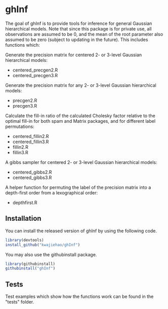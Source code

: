 # ghInf

The goal of ghInf is to provide tools for inference for general Gaussian hierarchical models. Note that since this package is for private use, all observations are assumed to be 0, and the mean of the root parameter also assumed to be zero (subject to updating in the future). This includes functions which:

Generate the precision matrix for centered 2- or 3-level Gaussian hierarchical models:
- centered_precgen2.R  
- centered_precgen3.R

Generate the precision matrix for any 2- or 3-level Gaussian hierarchical models:
- precgen2.R  
- precgen3.R

Calculate the fill-in ratio of the calculated Cholesky factor relative to the optimal fill-in for both spam and Matrix packages, and for different label permutations:
- centered_fillin2.R
- centered_fillin3.R
- fillin2.R
- fillin3.R

A gibbs sampler for centered 2- or 3-level Gaussian hierarchical models:
- centered_gibbs2.R
- centered_gibbs3.R

A helper function for permuting the label of the precision matrix into a depth-first order from a lexographical order:
- depthfirst.R

## Installation

You can install the released version of ghInf by using the following code.

```r
library(devtools)
install_github("kwajiehao/ghInf")
```

You may also use the githubinstall package.

```r
library(githubinstall)
githubinstall("ghInf")
```


## Tests

Test examples which show how the functions work can be found in the "tests" folder.
